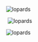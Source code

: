 
<p align="left">
</p>



<p><img align="top" src="https://github-readme-stats.vercel.app/api/top-langs?username=lopards&show_icons=true&locale=en&layout=compact" alt="lopards" /></p>

<p>&nbsp;<img align="bottom" src="https://github-readme-stats.vercel.app/api?username=lopards&show_icons=true&locale=en" alt="lopards" /></p>

<p><img align="center" src="https://github-readme-streak-stats.herokuapp.com/?user=lopards&" alt="lopards" /></p>
